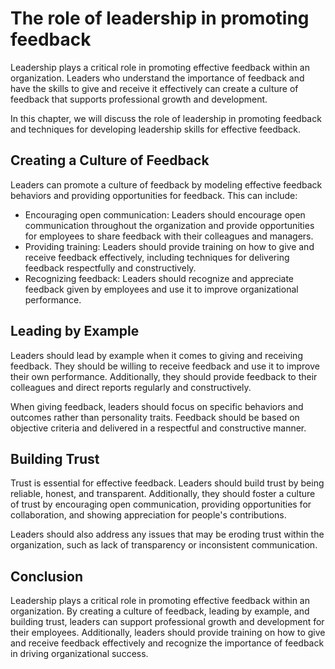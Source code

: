 The role of leadership in promoting feedback
============================================================================================================

Leadership plays a critical role in promoting effective feedback within an organization. Leaders who understand the importance of feedback and have the skills to give and receive it effectively can create a culture of feedback that supports professional growth and development.

In this chapter, we will discuss the role of leadership in promoting feedback and techniques for developing leadership skills for effective feedback.

Creating a Culture of Feedback
------------------------------

Leaders can promote a culture of feedback by modeling effective feedback behaviors and providing opportunities for feedback. This can include:

* Encouraging open communication: Leaders should encourage open communication throughout the organization and provide opportunities for employees to share feedback with their colleagues and managers.
* Providing training: Leaders should provide training on how to give and receive feedback effectively, including techniques for delivering feedback respectfully and constructively.
* Recognizing feedback: Leaders should recognize and appreciate feedback given by employees and use it to improve organizational performance.

Leading by Example
------------------

Leaders should lead by example when it comes to giving and receiving feedback. They should be willing to receive feedback and use it to improve their own performance. Additionally, they should provide feedback to their colleagues and direct reports regularly and constructively.

When giving feedback, leaders should focus on specific behaviors and outcomes rather than personality traits. Feedback should be based on objective criteria and delivered in a respectful and constructive manner.

Building Trust
--------------

Trust is essential for effective feedback. Leaders should build trust by being reliable, honest, and transparent. Additionally, they should foster a culture of trust by encouraging open communication, providing opportunities for collaboration, and showing appreciation for people's contributions.

Leaders should also address any issues that may be eroding trust within the organization, such as lack of transparency or inconsistent communication.

Conclusion
----------

Leadership plays a critical role in promoting effective feedback within an organization. By creating a culture of feedback, leading by example, and building trust, leaders can support professional growth and development for their employees. Additionally, leaders should provide training on how to give and receive feedback effectively and recognize the importance of feedback in driving organizational success.
